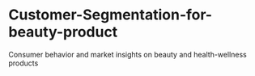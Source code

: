 # Customer-Segmentation-for-beauty-product
Consumer behavior and market insights on beauty and health-wellness products
